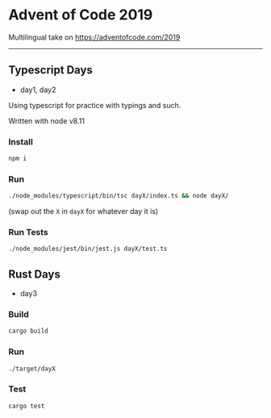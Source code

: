 # Advent of Code 2019

Multilingual take on https://adventofcode.com/2019

---

## Typescript Days

- day1, day2

Using typescript for practice with typings and such.

Written with node v8.11

### Install

```sh
npm i
```

### Run

```sh
./node_modules/typescript/bin/tsc dayX/index.ts && node dayX/
```

(swap out the `X` in `dayX` for whatever day it is)

### Run Tests

```sh
./node_modules/jest/bin/jest.js dayX/test.ts
```

## Rust Days

- day3

### Build

```sh
cargo build
```

### Run

```sh
./target/dayX
```

### Test

```sh
cargo test
```
